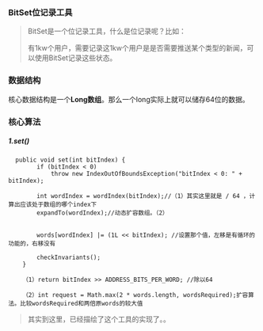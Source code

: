 ### BitSet位记录工具

> BitSet是一个位记录工具，什么是位记录呢？比如：
>
> 有1kw个用户，需要记录这1kw个用户是是否需要推送某个类型的新闻，可以使用BitSet记录这些状态。

### 数据结构

核心数据结构是一个**Long数组**。那么一个long实际上就可以储存64位的数据。

### 核心算法

##### 1.set()

```
  public void set(int bitIndex) {
        if (bitIndex < 0)
            throw new IndexOutOfBoundsException("bitIndex < 0: " + bitIndex);

        int wordIndex = wordIndex(bitIndex);//（1）其实这里就是 / 64 ，计算出应该处于数组的哪个index下
        expandTo(wordIndex);//动态扩容数组。（2）
        

        words[wordIndex] |= (1L << bitIndex); //设置那个值，左移是有循环的功能的，右移没有

        checkInvariants();
    }
    
    （1）return bitIndex >> ADDRESS_BITS_PER_WORD; //除以64
    
    （2）int request = Math.max(2 * words.length, wordsRequired);扩容算法。比较wordsRequired和两倍原words的较大值

```



> 其实到这里，已经描绘了这个工具的实现了。。